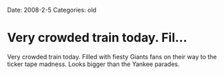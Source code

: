 Date: 2008-2-5
Categories: old

# Very crowded train today.  Fil...

Very crowded train today.  Filled with fiesty Giants fans on their way to the ticker tape madness.  Looks bigger than the Yankee parades.
